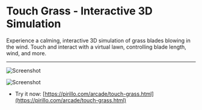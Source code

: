 
# Touch Grass - Interactive 3D Simulation

Experience a calming, interactive 3D simulation of grass blades blowing in the wind. Touch and interact with a virtual lawn, controlling blade length, wind, and more.

---

![Screenshot](https://github.com/ChrisPirillo/touch-grass/blob/main/assets/screenshot.png?raw=true)


![Screenshot](https://raw.githubusercontent.com/ChrisPirillo/touch-grass/main/assets/screenshot.png)

* Try it now: [https://pirillo.com/arcade/touch-grass.html](https://pirillo.com/arcade/touch-grass.html)
